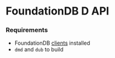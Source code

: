 # FoundationDB D API #

### Requirements ###

* FoundationDB [clients](https://foundationdb.com/get) installed
* `dmd` and `dub` to build
